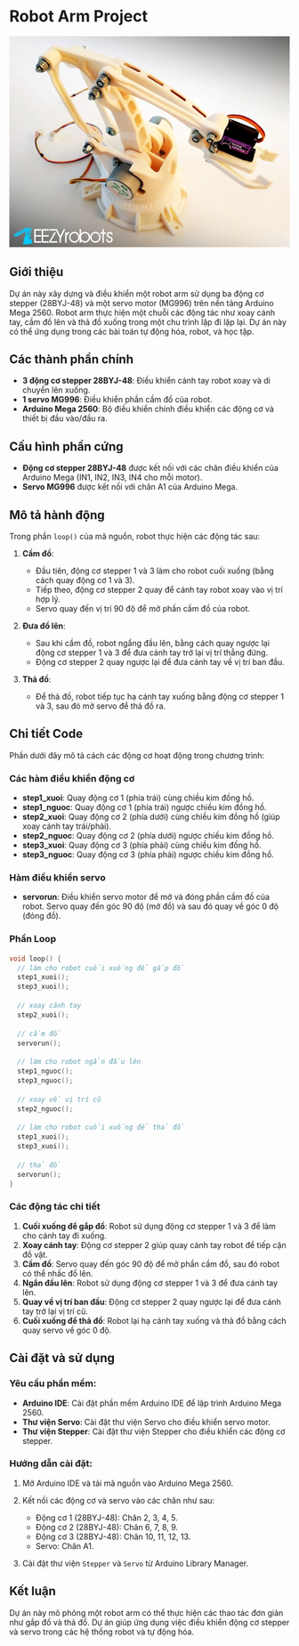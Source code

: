 
# Robot Arm Project

![Robot Arm](./Robot_arm(image).webp)

## Giới thiệu
Dự án này xây dựng và điều khiển một robot arm sử dụng ba động cơ stepper (28BYJ-48) và một servo motor (MG996) trên nền tảng Arduino Mega 2560. Robot arm thực hiện một chuỗi các động tác như xoay cánh tay, cầm đồ lên và thả đồ xuống trong một chu trình lặp đi lặp lại. Dự án này có thể ứng dụng trong các bài toán tự động hóa, robot, và học tập.

## Các thành phần chính
- **3 động cơ stepper 28BYJ-48**: Điều khiển cánh tay robot xoay và di chuyển lên xuống.
- **1 servo MG996**: Điều khiển phần cầm đồ của robot.
- **Arduino Mega 2560**: Bộ điều khiển chính điều khiển các động cơ và thiết bị đầu vào/đầu ra.

## Cấu hình phần cứng
- **Động cơ stepper 28BYJ-48** được kết nối với các chân điều khiển của Arduino Mega (IN1, IN2, IN3, IN4 cho mỗi motor).
- **Servo MG996** được kết nối với chân A1 của Arduino Mega.

## Mô tả hành động
Trong phần `loop()` của mã nguồn, robot thực hiện các động tác sau:

1. **Cầm đồ**:
   - Đầu tiên, động cơ stepper 1 và 3 làm cho robot cuối xuống (bằng cách quay động cơ 1 và 3).
   - Tiếp theo, động cơ stepper 2 quay để cánh tay robot xoay vào vị trí hợp lý.
   - Servo quay đến vị trí 90 độ để mở phần cầm đồ của robot.
   
2. **Đưa đồ lên**:
   - Sau khi cầm đồ, robot ngẩng đầu lên, bằng cách quay ngược lại động cơ stepper 1 và 3 để đưa cánh tay trở lại vị trí thẳng đứng.
   - Động cơ stepper 2 quay ngược lại để đưa cánh tay về vị trí ban đầu.

3. **Thả đồ**:
   - Để thả đồ, robot tiếp tục hạ cánh tay xuống bằng động cơ stepper 1 và 3, sau đó mở servo để thả đồ ra.

## Chi tiết Code
Phần dưới đây mô tả cách các động cơ hoạt động trong chương trình:

### Các hàm điều khiển động cơ
- **step1_xuoi**: Quay động cơ 1 (phía trái) cùng chiều kim đồng hồ.
- **step1_nguoc**: Quay động cơ 1 (phía trái) ngược chiều kim đồng hồ.
- **step2_xuoi**: Quay động cơ 2 (phía dưới) cùng chiều kim đồng hồ (giúp xoay cánh tay trái/phải).
- **step2_nguoc**: Quay động cơ 2 (phía dưới) ngược chiều kim đồng hồ.
- **step3_xuoi**: Quay động cơ 3 (phía phải) cùng chiều kim đồng hồ.
- **step3_nguoc**: Quay động cơ 3 (phía phải) ngược chiều kim đồng hồ.

### Hàm điều khiển servo
- **servorun**: Điều khiển servo motor để mở và đóng phần cầm đồ của robot. Servo quay đến góc 90 độ (mở đồ) và sau đó quay về góc 0 độ (đóng đồ).

### Phần Loop
```cpp
void loop() {
  // làm cho robot cuối xuống để gắp đồ
  step1_xuoi();
  step3_xuoi();

  // xoay cánh tay
  step2_xuoi();

  // cầm đồ
  servorun();

  // làm cho robot ngẩn đầu lên
  step1_nguoc();
  step3_nguoc();

  // xoay về vị trí cũ
  step2_nguoc();

  // làm cho robot cuối xuống để thả đồ
  step1_xuoi();
  step3_xuoi();

  // thả đồ
  servorun();
}
```

### Các động tác chi tiết
1. **Cuối xuống để gắp đồ**: Robot sử dụng động cơ stepper 1 và 3 để làm cho cánh tay đi xuống.
2. **Xoay cánh tay**: Động cơ stepper 2 giúp quay cánh tay robot để tiếp cận đồ vật.
3. **Cầm đồ**: Servo quay đến góc 90 độ để mở phần cầm đồ, sau đó robot có thể nhấc đồ lên.
4. **Ngẩn đầu lên**: Robot sử dụng động cơ stepper 1 và 3 để đưa cánh tay lên.
5. **Quay về vị trí ban đầu**: Động cơ stepper 2 quay ngược lại để đưa cánh tay trở lại vị trí cũ.
6. **Cuối xuống để thả đồ**: Robot lại hạ cánh tay xuống và thả đồ bằng cách quay servo về góc 0 độ.

## Cài đặt và sử dụng

### Yêu cầu phần mềm:
- **Arduino IDE**: Cài đặt phần mềm Arduino IDE để lập trình Arduino Mega 2560.
- **Thư viện Servo**: Cài đặt thư viện Servo cho điều khiển servo motor.
- **Thư viện Stepper**: Cài đặt thư viện Stepper cho điều khiển các động cơ stepper.

### Hướng dẫn cài đặt:
1. Mở Arduino IDE và tải mã nguồn vào Arduino Mega 2560.
2. Kết nối các động cơ và servo vào các chân như sau:
   - Động cơ 1 (28BYJ-48): Chân 2, 3, 4, 5.
   - Động cơ 2 (28BYJ-48): Chân 6, 7, 8, 9.
   - Động cơ 3 (28BYJ-48): Chân 10, 11, 12, 13.
   - Servo: Chân A1.

3. Cài đặt thư viện `Stepper` và `Servo` từ Arduino Library Manager.

## Kết luận
Dự án này mô phỏng một robot arm có thể thực hiện các thao tác đơn giản như gắp đồ và thả đồ. Dự án giúp ứng dụng việc điều khiển động cơ stepper và servo trong các hệ thống robot và tự động hóa.

